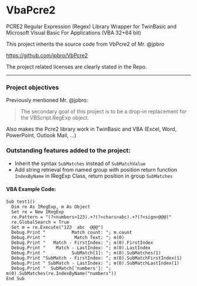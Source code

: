 # VbaPcre2
 PCRE2 Regular Expression (Regex) Library Wrapper for TwinBasic and Microsoft Visual Basic For Applications (VBA 32+64 bit)

This project inherits the source code from VbPcre2 of Mr. @jpbro

https://github.com/jpbro/VbPcre2

The project related licenses are clearly stated in the Repo.


-------------------------------------------------------------
### Project objectives
  Previously mentioned Mr. @jpbro:
  > The secondary goal of this project is to be a drop-in replacement for the VBScript.RegExp object.

  Also makes the Pcre2 library work in TwinBasic and VBA (Excel, Word, PowerPoint, Outlook Mail, ...)



### Outstanding features added to the project:

- Inherit the syntax ```SubMatches``` instead of ```SubMatchValue```
- Add string retrieval from named group with position return function ```IndexByName``` in IRegExp Class, return position in group ```SubMatches```

#### VBA Example Code:

```VBA
Sub test1()
  Dim re As IRegExp, m As Object
  Set re = New IRegExp
  re.Pattern = "(?<numbers>123).+?(?<chars>abc).+?(?<sign>@@@)"
  re.GlobalSearch = True
  Set m = re.Execute("123  abc  @@@")
  Debug.Print "          Match count: "; m.count
  Debug.Print "           Match Text: "; m(0)
  Debug.Print "   Match - FirstIndex: "; m(0).FirstIndex
  Debug.Print "    Match - LastIndex: "; m(0).LastIndex
  Debug.Print "          SubMatch[1]: "; m(0).SubMatches(1)
  Debug.Print "SubMatch - FirstIndex: "; m(0).SubMatchFirstIndex(1)
  Debug.Print " SubMatch - LastIndex: "; m(0).SubMatchLastIndex(1)
  Debug.Print "  SubMatch['numbers']: "; m(0).SubMatches(re.IndexByName("numbers"))
End Sub
```
